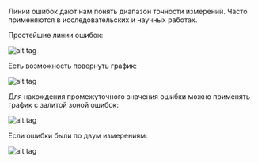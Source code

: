 Линии ошибок дают нам понять диапазон точности измерений. Часто применяются в исследовательских и научных работах.

Простейшие линии ошибок:

![alt tag](https://github.com/NewDDay/Lessons/blob/master/julia/plots.jl/error_bars/error_bar1.png?raw=true "easy")​

Есть возможность повернуть график:

![alt tag](https://github.com/NewDDay/Lessons/blob/master/julia/plots.jl/error_bars/error_bar_2.png?raw=true "Повернули")

Для нахождения промежуточного значения ошибки можно применять график с залитой зоной ошибок:

![alt tag](https://github.com/NewDDay/Lessons/blob/master/julia/plots.jl/error_bars/error_bar_3.png?raw=true "Залитая зона")​​

Если ошибки были по двум измерениям:

![alt tag](https://github.com/NewDDay/Lessons/blob/master/julia/plots.jl/error_bars/error_bar_4.png?raw=true "Залитая зона")​​
